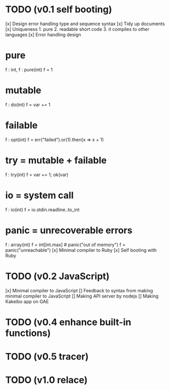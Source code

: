 # TODO (v0.1 self booting)
[x] Design error handling type and sequence syntax
[x] Tidy up documents
[x] Uniqueness
    1. pure
    2. readable short code
    3. it compiles to other languages
[x] Error handling design
   # pure
   f : int, f : pure(int)
   f = 1
   # mutable
   f : do(int)
   f = var += 1
   # failable
   f : opt(int)
   f = err("failed").or(1).then(x => x + 1)
   # try = mutable + failable
   f : try(int)
   f = var += 1; ok(var)
   # io = system call
   f : io(int)
   f = io.stdin.readline..to_int
   # panic = unrecoverable errors
   f : array(int)
   f = int[int.max] # panic("out of memory")
   f = panic("unreachable")
[x] Minimal compiler to Ruby
[x] Self booting with Ruby

# TODO (v0.2 JavaScript)
[x] Minimal compiler to JavaScript
[] Feedback to syntax from making minimal compiler to JavaScript
[] Making API server by nodejs
[] Making Kakeibo app on GAE

# TODO (v0.4 enhance built-in functions)

# TODO (v0.5 tracer)

# TODO (v1.0 relace)
